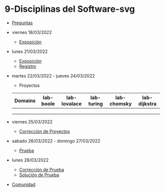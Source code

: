 # 9-Disciplinas del Software-svg

- [Preguntas](https://escuela.it/cursos/curso-recurrencia-desarrollo-software/clase/patron)
- viernes 18/03/2022
  - [Exposición](https://escuela.it/cursos/curso-recurrencia-desarrollo-software/clase/patron)
- lunes 21/03/2022
  - [Exposición](https://escuela.it/cursos/curso-recurrencia-desarrollo-software/clase/patron)
  - [Registro](https://forms.gle/pA2QvsW32P4KtTD77)
- martes 22/03/2022 - jueves 24/03/2022
  - Proyectos
  
  |Domains|lab-boole|lab-lovalace|lab-turing|lab-chomsky|lab-dijkstra|
  |-------|---------|------------|----------|-----------|--------------|
  |       |         |            |          |           |              |
  |       |         |            |          |           |              |
  |       |         |            |          |           |              |
- viernes 25/03/2022
  - [Corrección de Proyectos](https://escuela.it/cursos/curso-recurrencia-desarrollo-software/clase/patron)
- sabado 26/03/2022 - domingo 27/03/2022
  - [Prueba](https://forms.gle/hB9UJoN2PYiexctH8)
- lunes 28/03/2022
  - [Corrección de Prueba](https://escuela.it/cursos/curso-recurrencia-desarrollo-software/clase/patron)
  - [Solución de Prueba](https://docs.google.com/spreadsheets/d/1Uwtqa5VdD5wK2X7eLgkS6_th16aPnsW8pa5Ft2TyLPo/edit#gid=0)
- [Comunidad](https://app.slack.com/client/T02S3KYD464/C02U2GQUQJC)